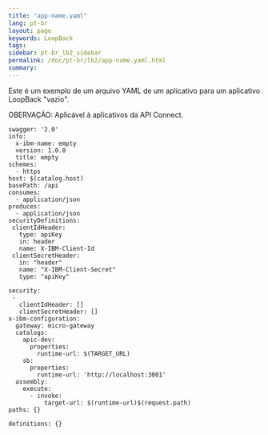 ```yaml
---
title: "app-name.yaml"
lang: pt-br
layout: page
keywords: LoopBack
tags:
sidebar: pt-br_lb2_sidebar
permalink: /doc/pt-br/lb2/app-name.yaml.html
summary:
---
```


Este é um exemplo de um arquivo YAML de um aplicativo para um aplicativo LoopBack "vazio".

OBERVAÇÃO: Aplicável à aplicativos da API Connect.

```
swagger: '2.0'
info:
  x-ibm-name: empty
  version: 1.0.0
  title: empty
schemes:
  - https
host: $(catalog.host)
basePath: /api
consumes:
  - application/json
produces:
  - application/json
securityDefinitions:
 clientIdHeader:
   type: apiKey
   in: header
   name: X-IBM-Client-Id
 clientSecretHeader:
   in: "header"
   name: "X-IBM-Client-Secret"
   type: "apiKey"

security:
 -
   clientIdHeader: []
   clientSecretHeader: []
x-ibm-configuration:
  gateway: micro-gateway
  catalogs:
    apic-dev:
      properties:
        runtime-url: $(TARGET_URL)
    sb:
      properties:
        runtime-url: 'http://localhost:3001'
  assembly:
    execute:
      - invoke:
          target-url: $(runtime-url)$(request.path)
paths: {}

definitions: {}
```
